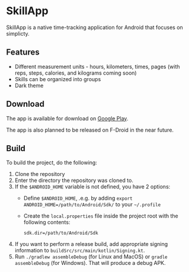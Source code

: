 # SkillApp

SkillApp is a native time-tracking application for Android that focuses on simplicty. 

## Features

* Different measurement units - hours, kilometers, times, pages (with reps, steps, calories, and kilograms coming soon)
* Skills can be organized into groups
* Dark theme

## Download

The app is available for download on [Google Play](https://play.google.com/store/apps/details?id=com.theskillapp.skillapp).

The app is also planned to be released on F-Droid in the near future.

## Build

To build the project, do the following:

1. Clone the repository
1. Enter the directory the repository was cloned to.
1. If the `$ANDROID_HOME` variable is not defined, you have 2 options:
    * Define `$ANDROID_HOME`, .e.g. by adding `export ANDROID_HOME=/path/to/Android/Sdk/` to your `~/.profile`
    * Create the `local.properties` file inside the project root with the following contents:
      
        ```
        sdk.dir=/path/to/Android/Sdk
        ```
1. If you want to perform a release build, add appropriate signing information to `buildSrc/src/main/kotlin/Signing.kt`.
1. Run `./gradlew assembleDebug` (for Linux and MacOS) or `gradle assembleDebug` (for Windows). That will produce a debug APK.


